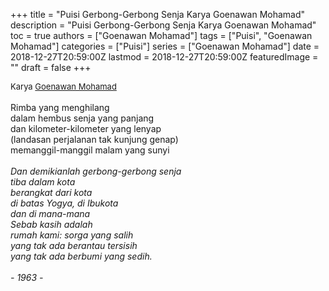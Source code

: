 +++
title = "Puisi Gerbong-Gerbong Senja Karya Goenawan Mohamad"
description = "Puisi Gerbong-Gerbong Senja Karya Goenawan Mohamad"
toc = true
authors = ["Goenawan Mohamad"]
tags = ["Puisi", "Goenawan Mohamad"]
categories = ["Puisi"]
series = ["Goenawan Mohamad"]
date = 2018-12-27T20:59:00Z
lastmod = 2018-12-27T20:59:00Z
featuredImage = ""
draft = false
+++

<div style="text-align: justify;">
<div style="font-size: small;">Karya <a href="/authors/goenawan-mohamad/" target="_blank">Goenawan Mohamad</a></div><br />
Rimba yang menghilang<br />dalam hembus senja yang panjang<br />dan kilometer-kilometer yang lenyap<br />(landasan perjalanan tak kunjung genap)<br />memanggil-manggil malam yang sunyi</i><br /><br /><i>Dan demikianlah gerbong-gerbong senja<br />tiba dalam kota<br />berangkat dari kota<br />di batas Yogya, di Ibukota<br />dan di mana-mana<br />Sebab kasih adalah<br />rumah kami: sorga yang salih<br />yang tak ada berantau tersisih<br />yang tak ada berbumi yang sedih.<br /><br />- 1963 -</div>
